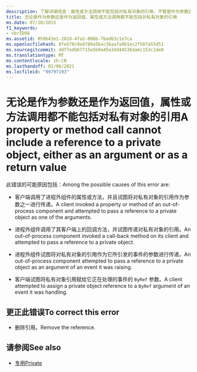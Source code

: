 ```yaml
---
description: 了解详细信息：属性或方法调用不能包括对私有对象的引用，不管是作为参数还是作为返回值
title: 无论是作为参数还是作为返回值，属性或方法调用都不能包括对私有对象的引用
ms.date: 07/20/2015
f1_keywords:
- vbrID98
ms.assetid: 059b43e1-202d-4fa2-806b-7bad63c1e7ca
ms.openlocfilehash: 8fe570c9ed789a5bac36aafa9b1ec2f507a55d51
ms.sourcegitcommit: ddf7edb67715a5b9a45e3dd44536dabc153c1de0
ms.translationtype: MT
ms.contentlocale: zh-CN
ms.lasthandoff: 02/06/2021
ms.locfileid: "99797193"
---
```

# <a name="a-property-or-method-call-cannot-include-a-reference-to-a-private-object-either-as-an-argument-or-as-a-return-value"></a><span data-ttu-id="88285-103">无论是作为参数还是作为返回值，属性或方法调用都不能包括对私有对象的引用</span><span class="sxs-lookup"><span data-stu-id="88285-103">A property or method call cannot include a reference to a private object, either as an argument or as a return value</span></span>

<span data-ttu-id="88285-104">此错误的可能原因包括：</span><span class="sxs-lookup"><span data-stu-id="88285-104">Among the possible causes of this error are:</span></span>

- <span data-ttu-id="88285-105">客户端调用了进程外组件的属性或方法，并且试图将对私有对象的引用作为参数之一进行传递。</span><span class="sxs-lookup"><span data-stu-id="88285-105">A client invoked a property or method of an out-of-process component and attempted to pass a reference to a private object as one of the arguments.</span></span>

- <span data-ttu-id="88285-106">进程外组件调用了其客户端上的回调方法，并试图传递对私有对象的引用。</span><span class="sxs-lookup"><span data-stu-id="88285-106">An out-of-process component invoked a call-back method on its client and attempted to pass a reference to a private object.</span></span>

- <span data-ttu-id="88285-107">进程外组件试图将对私有对象的引用作为它所引发的事件的参数进行传递。</span><span class="sxs-lookup"><span data-stu-id="88285-107">An out-of-process component attempted to pass a reference to a private object as an argument of an event it was raising.</span></span>

- <span data-ttu-id="88285-108">客户端试图将私有对象引用赋给它正在处理的事件的 `ByRef` 参数。</span><span class="sxs-lookup"><span data-stu-id="88285-108">A client attempted to assign a private object reference to a `ByRef` argument of an event it was handling.</span></span>

## <a name="to-correct-this-error"></a><span data-ttu-id="88285-109">更正此错误</span><span class="sxs-lookup"><span data-stu-id="88285-109">To correct this error</span></span>

- <span data-ttu-id="88285-110">删除引用。</span><span class="sxs-lookup"><span data-stu-id="88285-110">Remove the reference.</span></span>

## <a name="see-also"></a><span data-ttu-id="88285-111">请参阅</span><span class="sxs-lookup"><span data-stu-id="88285-111">See also</span></span>

- [<span data-ttu-id="88285-112">专用</span><span class="sxs-lookup"><span data-stu-id="88285-112">Private</span></span>](../modifiers/private.md)
